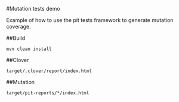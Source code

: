 #Mutation tests demo

Example of how to use the pit tests framework to generate mutation coverage.

##Build

``` 
mvn clean install
```

##Clover 

``` 
target/.clover/report/index.html
```

##Mutation

``` 
target/pit-reports/*/index.html
```

